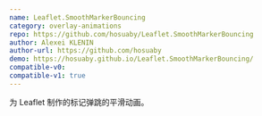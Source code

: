 ```yaml
---
name: Leaflet.SmoothMarkerBouncing
category: overlay-animations
repo: https://github.com/hosuaby/Leaflet.SmoothMarkerBouncing
author: Alexei KLENIN
author-url: https://github.com/hosuaby
demo: https://hosuaby.github.io/Leaflet.SmoothMarkerBouncing/
compatible-v0:
compatible-v1: true
---
```


为 Leaflet 制作的标记弹跳的平滑动画。
